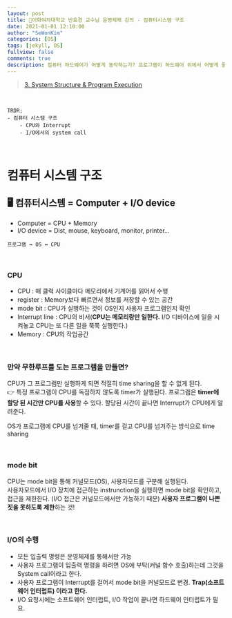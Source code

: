 ```yaml
---
layout: post
title: 🗽이화여자대학교 반효경 교수님 운영체제 강의 - 컴퓨터시스템 구조
date: 2021-01-01 12:10:00
author: "SeWonKim"
categories: [OS]
tags: [jekyll, OS]
fullview: false
comments: true
description: 컴퓨터 하드웨어가 어떻게 동작하는가? 프로그램이 하드웨어 위에서 어떻게 돌아가는가?
---
```



> [3. System Structure & Program Execution](https://core.ewha.ac.kr/publicview/C0101020140311132925816476?vmode=f)

&nbsp;  

```
TRDR;
- 컴퓨터 시스템 구조
    - CPU와 Interrupt
    - I/O에서의 system call
```

&nbsp;  

# 컴퓨터 시스템 구조

## 🖥️ 컴퓨터시스템 = Computer + I/O device

- Computer = CPU + Memory
- I/O device = Dist, mouse, keyboard, monitor, printer...

`프로그램 ↔️ OS ↔️ CPU`

&nbsp;

### CPU 

- CPU : 매 클럭 사이클마다 메모리에서 기계어를 읽어서 수행
- register : Memory보다 빠르면서 정보를 저장할 수 있는 공간
- mode bit : CPU가 실행하는 것이 OS인지 사용자 프로그램인지 확인
- Interrupt line : CPU의 비서(**CPU는 메모리랑만 일한다.** I/O 디바이스에 일을 시켜놓고 CPU는 또 다른 일을 쭉쭉 실행한다.)
- Memory : CPU의 작업공간 

&nbsp;

### 만약 무한루프를 도는 프로그램을 만들면?

CPU가 그 프로그램만 실행하게 되면 적절히 time sharing을 할 수 없게 된다.     
👉 특정 프로그램이 CPU를 독점하지 않도록 timer가 실행된다. 프로그램은 **timer에 할당 된 시간만 CPU를 사용**할 수 있다. 할당된 시간이 끝나면 Interrupt가 CPU에게 알려준다. 


OS가 프로그램에 CPU를 넘겨줄 때, timer를 걸고 CPU를 넘겨주는 방식으로 time sharing

&nbsp;  

### mode bit

CPU는 mode bit을 통해 커널모드(OS), 사용자모드를 구분해 실행된다.     
사용자모드에서 I/O 장치에 접근하는 instrunction을 실행하면 mode bit을 확인하고, 접근을 제한한다. (I/O 접근은 커널모드에서만 가능하기 때문) **사용자 프로그램이 나쁜짓을 못하도록 제한**하는 것!

&nbsp;
&nbsp;

### I/O의 수행

- 모든 입출력 명령은 운영체제를 통해서만 가능
- 사용자 프로그램이 입출력 명령을 하려면 OS에 부탁(커널 함수 호출)하는데 그것을 System call이라고 한다.
- 사용자 프로그램이 Interrupt를 걸어서 mode bit을 커널모드로 변경. **Trap(소프트웨어 인터럽트) 이라고 한다.**
- I/O 요청시에는 소프트웨어 인터럽트, I/O 작업이 끝나면 하드웨어 인터럽트가 필요.
  
&nbsp;
&nbsp;
